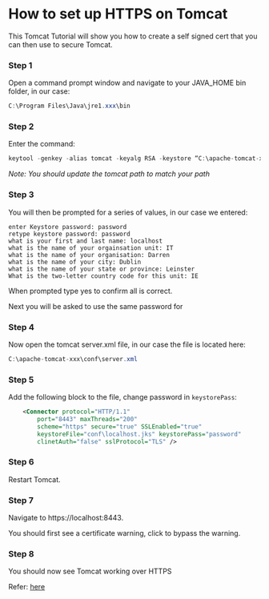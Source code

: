 # How to set up HTTPS on Tomcat

This Tomcat Tutorial will show you how to create a self signed cert that you can then use to secure Tomcat.

### Step 1

Open a command prompt window and navigate to your JAVA_HOME bin folder, in our case:
```java
C:\Program Files\Java\jre1.xxx\bin
```


### Step 2

Enter the command:
```java
keytool -genkey -alias tomcat -keyalg RSA -keystore “C:\apache-tomcat-xxx\conf\localhost.jks”
```
_Note: You should update the tomcat path to match your path_


### Step 3

You will then be prompted for a series of values, in our case we entered:

```
enter Keystore password: password
retype keystore password: password
what is your first and last name: localhost
what is the name of your orgainsation unit: IT
what is the name of your organisation: Darren
what is the name of your city: Dublin
what is the name of your state or province: Leinster
What is the two-letter country code for this unit: IE
```
When prompted type yes to confirm all is correct.

Next you will be asked to use the same password for <tomcat>
  

### Step 4

Now open the tomcat server.xml file, in our case the file is located here:

```java
C:\apache-tomcat-xxx\conf\server.xml
```

### Step 5

Add the following block to the file, change password in `keystorePass`:

```xml
	<Connector protocol="HTTP/1.1"
		port="8443" maxThreads="200"
		scheme="https" secure="true" SSLEnabled="true"
		keystoreFile="conf\localhost.jks" keystorePass="password"
		clinetAuth="false" sslProtocol="TLS" />
```

### Step 6

Restart Tomcat.


### Step 7

Navigate to https://localhost:8443.

You should first see a certificate warning, click to bypass the warning.


### Step 8

You should now see Tomcat working over HTTPS

Refer: [here](https://darrenoneill.eu/?p=772)
